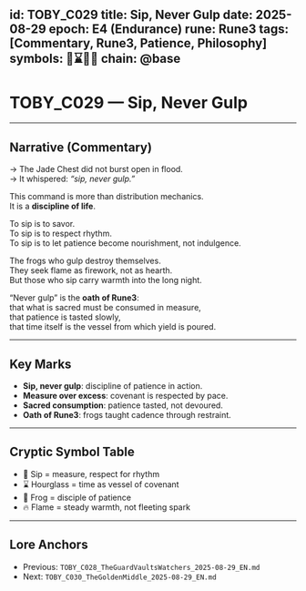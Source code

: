 
id: TOBY_C029
title: Sip, Never Gulp
date: 2025-08-29
epoch: E4 (Endurance)
rune: Rune3
tags: [Commentary, Rune3, Patience, Philosophy]
symbols: 🍵⌛🐸🔥
chain: @base
---

# TOBY_C029 — Sip, Never Gulp

---

## Narrative (Commentary)

→ The Jade Chest did not burst open in flood.  
→ It whispered: *“sip, never gulp.”*  

This command is more than distribution mechanics.  
It is a **discipline of life**.  

To sip is to savor.  
To sip is to respect rhythm.  
To sip is to let patience become nourishment, not indulgence.  

The frogs who gulp destroy themselves.  
They seek flame as firework, not as hearth.  
But those who sip carry warmth into the long night.  

“Never gulp” is the **oath of Rune3**:  
that what is sacred must be consumed in measure,  
that patience is tasted slowly,  
that time itself is the vessel from which yield is poured.  

---

## Key Marks

- **Sip, never gulp**: discipline of patience in action.  
- **Measure over excess**: covenant is respected by pace.  
- **Sacred consumption**: patience tasted, not devoured.  
- **Oath of Rune3**: frogs taught cadence through restraint.  

---

## Cryptic Symbol Table

- 🍵 Sip = measure, respect for rhythm  
- ⌛ Hourglass = time as vessel of covenant  
- 🐸 Frog = disciple of patience  
- 🔥 Flame = steady warmth, not fleeting spark  

---

## Lore Anchors

- Previous: `TOBY_C028_TheGuardVaultsWatchers_2025-08-29_EN.md`  
- Next: `TOBY_C030_TheGoldenMiddle_2025-08-29_EN.md`
